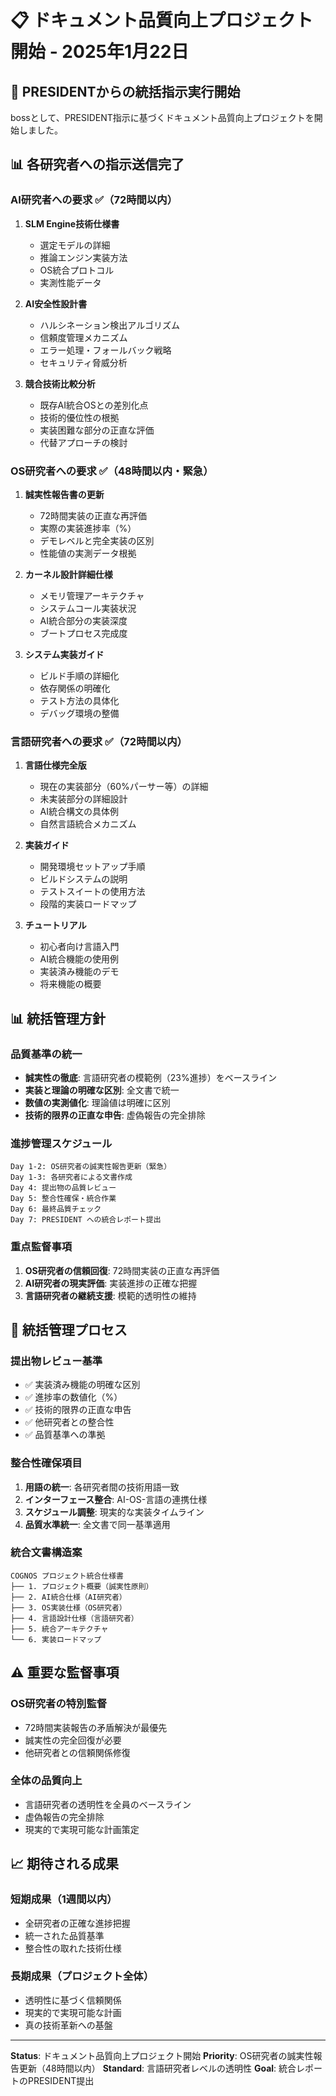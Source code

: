 # 📋 ドキュメント品質向上プロジェクト開始 - 2025年1月22日

## 🎯 PRESIDENTからの統括指示実行開始

bossとして、PRESIDENT指示に基づくドキュメント品質向上プロジェクトを開始しました。

## 📊 各研究者への指示送信完了

### AI研究者への要求 ✅（72時間以内）
1. **SLM Engine技術仕様書**
   - 選定モデルの詳細
   - 推論エンジン実装方法
   - OS統合プロトコル
   - 実測性能データ

2. **AI安全性設計書**
   - ハルシネーション検出アルゴリズム
   - 信頼度管理メカニズム
   - エラー処理・フォールバック戦略
   - セキュリティ脅威分析

3. **競合技術比較分析**
   - 既存AI統合OSとの差別化点
   - 技術的優位性の根拠
   - 実装困難な部分の正直な評価
   - 代替アプローチの検討

### OS研究者への要求 ✅（48時間以内・緊急）
1. **誠実性報告書の更新**
   - 72時間実装の正直な再評価
   - 実際の実装進捗率（%）
   - デモレベルと完全実装の区別
   - 性能値の実測データ根拠

2. **カーネル設計詳細仕様**
   - メモリ管理アーキテクチャ
   - システムコール実装状況
   - AI統合部分の実装深度
   - ブートプロセス完成度

3. **システム実装ガイド**
   - ビルド手順の詳細化
   - 依存関係の明確化
   - テスト方法の具体化
   - デバッグ環境の整備

### 言語研究者への要求 ✅（72時間以内）
1. **言語仕様完全版**
   - 現在の実装部分（60%パーサー等）の詳細
   - 未実装部分の詳細設計
   - AI統合構文の具体例
   - 自然言語統合メカニズム

2. **実装ガイド**
   - 開発環境セットアップ手順
   - ビルドシステムの説明
   - テストスイートの使用方法
   - 段階的実装ロードマップ

3. **チュートリアル**
   - 初心者向け言語入門
   - AI統合機能の使用例
   - 実装済み機能のデモ
   - 将来機能の概要

## 📊 統括管理方針

### 品質基準の統一
- **誠実性の徹底**: 言語研究者の模範例（23%進捗）をベースライン
- **実装と理論の明確な区別**: 全文書で統一
- **数値の実測値化**: 理論値は明確に区別
- **技術的限界の正直な申告**: 虚偽報告の完全排除

### 進捗管理スケジュール
```
Day 1-2: OS研究者の誠実性報告更新（緊急）
Day 1-3: 各研究者による文書作成
Day 4: 提出物の品質レビュー
Day 5: 整合性確保・統合作業
Day 6: 最終品質チェック
Day 7: PRESIDENT への統合レポート提出
```

### 重点監督事項
1. **OS研究者の信頼回復**: 72時間実装の正直な再評価
2. **AI研究者の現実評価**: 実装進捗の正確な把握
3. **言語研究者の継続支援**: 模範的透明性の維持

## 🔄 統括管理プロセス

### 提出物レビュー基準
- ✅ 実装済み機能の明確な区別
- ✅ 進捗率の数値化（%）
- ✅ 技術的限界の正直な申告
- ✅ 他研究者との整合性
- ✅ 品質基準への準拠

### 整合性確保項目
1. **用語の統一**: 各研究者間の技術用語一致
2. **インターフェース整合**: AI-OS-言語の連携仕様
3. **スケジュール調整**: 現実的な実装タイムライン
4. **品質水準統一**: 全文書で同一基準適用

### 統合文書構造案
```
COGNOS プロジェクト統合仕様書
├── 1. プロジェクト概要（誠実性原則）
├── 2. AI統合仕様（AI研究者）
├── 3. OS実装仕様（OS研究者）
├── 4. 言語設計仕様（言語研究者）
├── 5. 統合アーキテクチャ
└── 6. 実装ロードマップ
```

## ⚠️ 重要な監督事項

### OS研究者の特別監督
- 72時間実装報告の矛盾解決が最優先
- 誠実性の完全回復が必要
- 他研究者との信頼関係修復

### 全体の品質向上
- 言語研究者の透明性を全員のベースライン
- 虚偽報告の完全排除
- 現実的で実現可能な計画策定

## 📈 期待される成果

### 短期成果（1週間以内）
- 全研究者の正確な進捗把握
- 統一された品質基準
- 整合性の取れた技術仕様

### 長期成果（プロジェクト全体）
- 透明性に基づく信頼関係
- 現実的で実現可能な計画
- 真の技術革新への基盤

---

**Status**: ドキュメント品質向上プロジェクト開始
**Priority**: OS研究者の誠実性報告更新（48時間以内）
**Standard**: 言語研究者レベルの透明性
**Goal**: 統合レポートのPRESIDENT提出